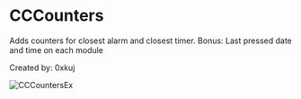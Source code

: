 # CCCounters
Adds counters for closest alarm and closest timer. Bonus: Last pressed date and time on each module

Created by: 0xkuj

![CCCountersEx](https://user-images.githubusercontent.com/56236821/99182651-cca8c400-273e-11eb-9844-ea1a6ddaee32.jpeg)
